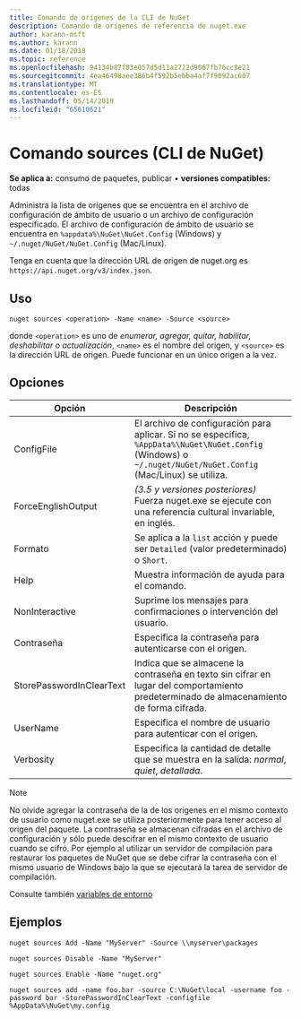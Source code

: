 ```yaml
---
title: Comando de orígenes de la CLI de NuGet
description: Comando de orígenes de referencia de nuget.exe
author: karann-msft
ms.author: karann
ms.date: 01/18/2018
ms.topic: reference
ms.openlocfilehash: 94134b87f83e057d5d11a2722d9067fb76cc8e21
ms.sourcegitcommit: 4ea46498aee386b4f592b5ebba4af7f9092ac607
ms.translationtype: MT
ms.contentlocale: es-ES
ms.lasthandoff: 05/14/2019
ms.locfileid: "65610621"
---
```

# <a name="sources-command-nuget-cli"></a>Comando sources (CLI de NuGet)

**Se aplica a:** consumo de paquetes, publicar &bullet; **versiones compatibles:** todas

Administra la lista de orígenes que se encuentra en el archivo de configuración de ámbito de usuario o un archivo de configuración especificado. El archivo de configuración de ámbito de usuario se encuentra en `%appdata%\NuGet\NuGet.Config` (Windows) y `~/.nuget/NuGet/NuGet.Config` (Mac/Linux).

Tenga en cuenta que la dirección URL de origen de nuget.org es `https://api.nuget.org/v3/index.json`.

## <a name="usage"></a>Uso

```cli
nuget sources <operation> -Name <name> -Source <source>
```

donde `<operation>` es uno de *enumerar, agregar, quitar, habilitar, deshabilitar* o *actualización*, `<name>` es el nombre del origen, y `<source>` es la dirección URL de origen. Puede funcionar en un único origen a la vez.

## <a name="options"></a>Opciones

| Opción | Descripción |
| --- | --- |
| ConfigFile | El archivo de configuración para aplicar. Si no se especifica, `%AppData%\NuGet\NuGet.Config` (Windows) o `~/.nuget/NuGet/NuGet.Config` (Mac/Linux) se utiliza.|
| ForceEnglishOutput | *(3.5 y versiones posteriores)*  Fuerza nuget.exe se ejecute con una referencia cultural invariable, en inglés. |
| Formato | Se aplica a la `list` acción y puede ser `Detailed` (valor predeterminado) o `Short`. |
| Help | Muestra información de ayuda para el comando. |
| NonInteractive | Suprime los mensajes para confirmaciones o intervención del usuario. |
| Contraseña | Especifica la contraseña para autenticarse con el origen. |
| StorePasswordInClearText | Indica que se almacene la contraseña en texto sin cifrar en lugar del comportamiento predeterminado de almacenamiento de forma cifrada. |
| UserName | Especifica el nombre de usuario para autenticar con el origen. |
| Verbosity | Especifica la cantidad de detalle que se muestra en la salida: *normal*, *quiet*, *detallada*. |

> [!Note]
> No olvide agregar la contraseña de la de los orígenes en el mismo contexto de usuario como nuget.exe se utiliza posteriormente para tener acceso al origen del paquete. La contraseña se almacenan cifradas en el archivo de configuración y sólo puede descifrar en el mismo contexto de usuario cuando se cifró. Por ejemplo al utilizar un servidor de compilación para restaurar los paquetes de NuGet que se debe cifrar la contraseña con el mismo usuario de Windows bajo la que se ejecutará la tarea de servidor de compilación.

Consulte también [variables de entorno](cli-ref-environment-variables.md)

## <a name="examples"></a>Ejemplos

```cli
nuget sources Add -Name "MyServer" -Source \\myserver\packages

nuget sources Disable -Name "MyServer"

nuget sources Enable -Name "nuget.org"

nuget sources add -name foo.bar -source C:\NuGet\local -username foo -password bar -StorePasswordInClearText -configfile %AppData%\NuGet\my.config
```
